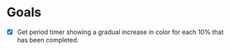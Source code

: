 # Goals

- [x] Get period timer showing a gradual increase in color for each 10% that has been completed.
